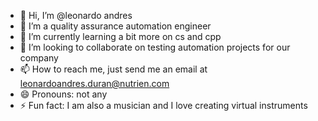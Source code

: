 - 👋 Hi, I’m @leonardo andres
- 👀 I’m a quality assurance automation engineer
- 🌱 I’m currently learning a bit more on cs and cpp
- 💞️ I’m looking to collaborate on testing automation projects for our company
- 📫 How to reach me, just send me an email at leonardoandres.duran@nutrien.com
- 😄 Pronouns: not any
- ⚡ Fun fact: I am also a musician and I love creating virtual instruments

<!---
leosqualitybots/leosqualitybots is a ✨ special ✨ repository because its `README.md` (this file) appears on your GitHub profile.
You can click the Preview link to take a look at your changes.
--->
